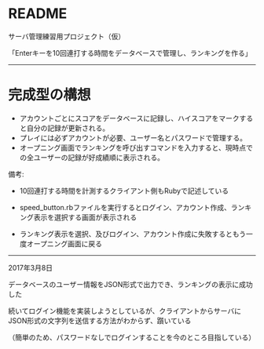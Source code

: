 # README

サーバ管理練習用プロジェクト（仮）

「Enterキーを10回連打する時間をデータベースで管理し、ランキングを作る」

-------------------------------------------------------------------------------------------------------------------
# 完成型の構想

* アカウントごとにスコアをデータベースに記録し、ハイスコアをマークすると自分の記録が更新される。 
* プレイには必ずアカウントが必要、ユーザー名とパスワードで管理する。
* オープニング画面でランキングを呼び出すコマンドを入力すると、現時点での全ユーザーの記録が好成績順に表示される。
  
備考:

* 10回連打する時間を計測するクライアント側もRubyで記述している
  
* speed_button.rbファイルを実行するとログイン、アカウント作成、ランキング表示を選択する画面が表示される
  
* ランキング表示を選択、及びログイン、アカウント作成に失敗するともう一度オープニング画面に戻る
  
-------------------------------------------------------------------------------------------------------------------
2017年3月8日

データベースのユーザー情報をJSON形式で出力でき、ランキングの表示に成功した

続いてログイン機能を実装しようとしているが、クライアントからサーバにJSON形式の文字列を送信する方法がわからず、躓いている

（簡単のため、パスワードなしでログインすることを今のところ目指している）
